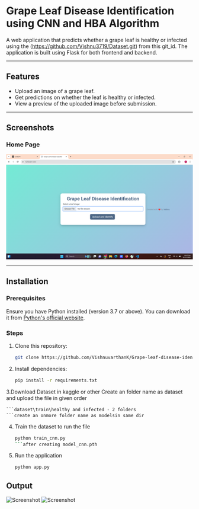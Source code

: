 # Grape Leaf Disease Identification using CNN and HBA Algorithm

A web application that predicts whether a grape leaf is healthy or infected using the (https://github.com/Vishnu3719/Dataset.git) from this git_id. The application is built using Flask for both frontend and backend.

---

## Features
- Upload an image of a grape leaf.
- Get predictions on whether the leaf is healthy or infected.
- View a preview of the uploaded image before submission.

---

## Screenshots
### Home Page
![Screenshot](static/homepage_screenshot.png)

---

## Installation

### Prerequisites
Ensure you have Python installed (version 3.7 or above). You can download it from [Python's official website](https://www.python.org/).

### Steps
1. Clone this repository:
   ```bash
   git clone https://github.com/VishnuvarthanK/Grape-leaf-disease-identification-using-CNN-and-HBA-algorithm.git
2. Install dependencies:
   ```bash
   pip install -r requirements.txt
3.Download Dataset in kaggle or other 
    Create an folder name as dataset and upload the file in given order

    ```dataset\train\healthy and infected - 2 folders
    ```create an onmore folder name as modelsin same dir
    
4. Train the dataset to run the file
   ```bash
   python train_cnn.py
   ```after creating model_cnn.pth
5. Run the application
   ```bash
   python app.py

## Output
![Screenshot](static/output1_screenshot.png)
![Screenshot](static/output2_screenshot.png)

